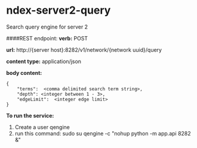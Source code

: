 # ndex-server2-query
Search query engine for server 2

####REST endpoint:
**verb:** POST

**url:** http://{server host}:8282/v1/network/{network uuid}/query

**content type:** application/json

**body content:** 


    {
        "terms":  <comma delimited search term string>,
        "depth": <integer between 1 - 3>, 
        "edgeLimit":  <integer edge limit> 
    }
    
    
**To run the service:**
1. Create a user qengine
2. run this command: sudo su qengine -c "nohup python -m app.api 8282 &"